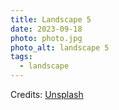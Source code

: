 ```yaml
---
title: Landscape 5
date: 2023-09-18
photo: photo.jpg
photo_alt: landscape 5
tags:
  - landscape
---
```


Credits: [Unsplash](https://unsplash.com/fr/photos/specchio-dacqua-circondato-da-alberi-NRQV-hBF10M)
